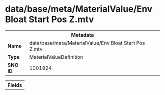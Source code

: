 <h1>data/base/meta/MaterialValue/Env Bloat Start Pos Z.mtv</h1><table><tr><th colspan="100%">Metadata</th></tr><tr><td><b>Name</b></td><td>data/base/meta/MaterialValue/Env Bloat Start Pos Z.mtv</td></tr><tr><td><b>Type</b></td><td>MaterialValueDefinition</td></tr><tr><td><b>SNO ID</b></td><td>1001924</td></tr></table>

<table><tr><th colspan="100%">Fields</th></tr></table>

